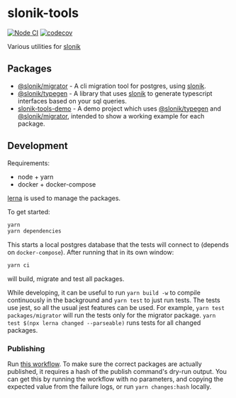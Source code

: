 # slonik-tools

[![Node CI](https://github.com/mmkal/slonik-tools/workflows/CI/badge.svg)](https://github.com/mmkal/slonik-tools/actions?query=workflow%3ACI)
[![codecov](https://codecov.io/gh/mmkal/slonik-tools/branch/master/graph/badge.svg)](https://codecov.io/gh/mmkal/slonik-tools)

Various utilities for [slonik](https://npmjs.com/package/slonik)

## Packages

<!-- codegen:start {preset: monorepoTOC, sort: package.name} -->
- [@slonik/migrator](https://github.com/mmkal/slonik-tools/tree/master/packages/migrator#readme) - A cli migration tool for postgres, using [slonik](https://npmjs.com/package/slonik).
- [@slonik/typegen](https://github.com/mmkal/slonik-tools/tree/master/packages/typegen#readme) - A library that uses [slonik](https://npmjs.com/package/slonik) to generate typescript interfaces based on your sql queries.
- [slonik-tools-demo](https://github.com/mmkal/slonik-tools/tree/master/packages/demo#readme) - A demo project which uses [@slonik/typegen](https://npmjs.com/package/@slonik/typegen) and [@slonik/migrator](https://npmjs.com/package/@slonik/migrator), intended to show a working example for each package.
<!-- codegen:end -->

## Development

Requirements:

* node + yarn
* docker + docker-compose

[lerna](https://npmjs.com/packages/lerna) is used to manage the packages.

To get started:

```bash
yarn
yarn dependencies
```

This starts a local postgres database that the tests will connect to (depends on `docker-compose`). After running that in its own window: 

```bash
yarn ci
```

will build, migrate and test all packages.

While developing, it can be useful to run `yarn build -w` to compile continuously in the background and `yarn test` to just run tests. The tests use jest, so all the usual jest features can be used. For example, `yarn test packages/migrator` will run the tests only for the migrator package. `yarn test $(npx lerna changed --parseable)` runs tests for all changed packages.

### Publishing

Run [this workflow](https://github.com/mmkal/slonik-tools/actions?query=workflow%3APublish). To make sure the correct packages are actually published, it requires a hash of the publish command's dry-run output. You can get this by running the workflow with no parameters, and copying the expected value from the failure logs, or run `yarn changes:hash` locally.
